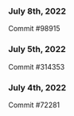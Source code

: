 ### July 8th, 2022

Commit #98915

### July 5th, 2022

Commit #314353


### July 4th, 2022

Commit #72281
